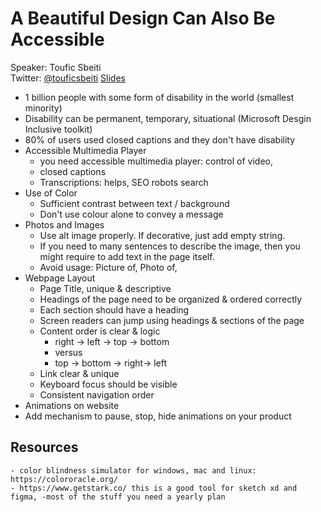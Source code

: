 # A Beautiful Design Can Also Be Accessible 
Speaker: Toufic Sbeiti  
Twitter: [@touficsbeiti](https://twitter.com/touficsbeiti)
[Slides](https://www.slideshare.net/TouficSbeiti1/a-beautiful-design-can-also-be-accessible)

- 1 billion people with some form of disability in the world (smallest minority)
- Disability can be permanent, temporary, situational (Microsoft Desgin Inclusive toolkit)
- 80% of users used closed captions and they don't have disability
- Accessible Multimedia Player
    - you need accessible multimedia player: control of video, 
    - closed captions
    - Transcriptions: helps, SEO robots search
- Use of Color
    - Sufficient contrast between text / background
    - Don't use colour alone to convey a message
- Photos and Images
    - Use alt image properly. If decorative, just add empty string.
    - If you need to many sentences to describe the image, then you might require to add text in the page itself.
    - Avoid usage: Picture of, Photo of, 
- Webpage Layout
    - Page Title, unique & descriptive
    - Headings of the page need to be organized & ordered correctly
    - Each section should have a heading
    - Screen readers can jump using headings & sections of the page
    - Content order is clear & logic 
        - right -> left -> top -> bottom
        - versus
        - top -> bottom -> right-> left
    - Link clear & unique
    - Keyboard focus should be visible
    - Consistent navigation order
- Animations on website
- Add mechanism to pause, stop, hide animations on your product

## Resources
    - color blindness simulator for windows, mac and linux: https://colororacle.org/
    - https://www.getstark.co/ this is a good tool for sketch xd and figma, -most of the stuff you need a yearly plan